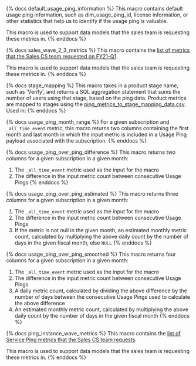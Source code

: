 {% docs default_usage_ping_information %}
This macro contains default usage ping information, such as dim_usage_ping_id, license information, or other statistics that help us to identify if the usage ping is valuable. 

This macro is used to support data models that the sales team is requesting these metrics in. 
{% enddocs %}

{% docs sales_wave_2_3_metrics %}
This macro contains the [list of metrics that the Sales CS team requested on FY21-Q1](https://docs.google.com/spreadsheets/d/1ZR7duYmjQ8x86iAJ1dCix88GTtPlOyNwiMgeG_85NiA/edit?ts=5fea3398#gid=0). 

This macro is used to support data models that the sales team is requesting these metrics in. 
{% enddocs %}

{% docs stage_mapping %}
This macro takes in a product stage name, such as 'Verify', and returns a SQL aggregation statement that sums the number of users using that stage, based on the ping data. Product metrics are mapped to stages using the [ping_metrics_to_stage_mapping_data.csv](https://gitlab.com/gitlab-data/analytics/blob/master/transform/snowflake-dbt/data/ping_metrics_to_stage_mapping_data.csv).
Used in:
{% enddocs %}

{% docs usage_ping_month_range %}
For a given subscription and `_all_time_event` metric, this macro returns two columns containing the first month and last month in which the input metric is included in a Usage Ping payload associated with the subscription.
{% enddocs %}

{% docs usage_ping_over_ping_difference %}
This macro returns two columns for a given subscription in a given month: 
1. The `_all_time_event` metric used as the input for the macro
2. The difference in the input metric count between consecutive Usage Pings
{% enddocs %}

{% docs usage_ping_over_ping_estimated %}
This macro returns three columns for a given subscription in a given month:
1. The `_all_time_event` metric used as the input for the macro
2. The difference in the input metric count between consecutive Usage Pings
3. If the metric is not null in the given month, an estimated monthly metric count, calculated by multiplying the above daily count by the number of days in the given fiscal month, else `NULL`
{% enddocs %}

{% docs usage_ping_over_ping_smoothed %}
This macro returns four columns for a given subscription in a given month:
1. The `_all_time_event` metric used as the input for the macro
2. The difference in the input metric count between consecutive Usage Pings
3. A daily metric count, calculated by dividing the above difference by the number of days between the consecutive Usage Pings used to calculate the above difference
4. An estimated monthly metric count, calculated by multiplying the above daily count by the number of days in the given fiscal month
{% enddocs %}

{% docs ping_instance_wave_metrics %}
This macro contains the [list of Service Ping metrics that the Sales CS team requests](https://docs.google.com/spreadsheets/d/1ZR7duYmjQ8x86iAJ1dCix88GTtPlOyNwiMgeG_85NiA/edit?ts=5fea3398#gid=0). 

This macro is used to support data models that the sales team is requesting these metrics in. 
{% enddocs %}

